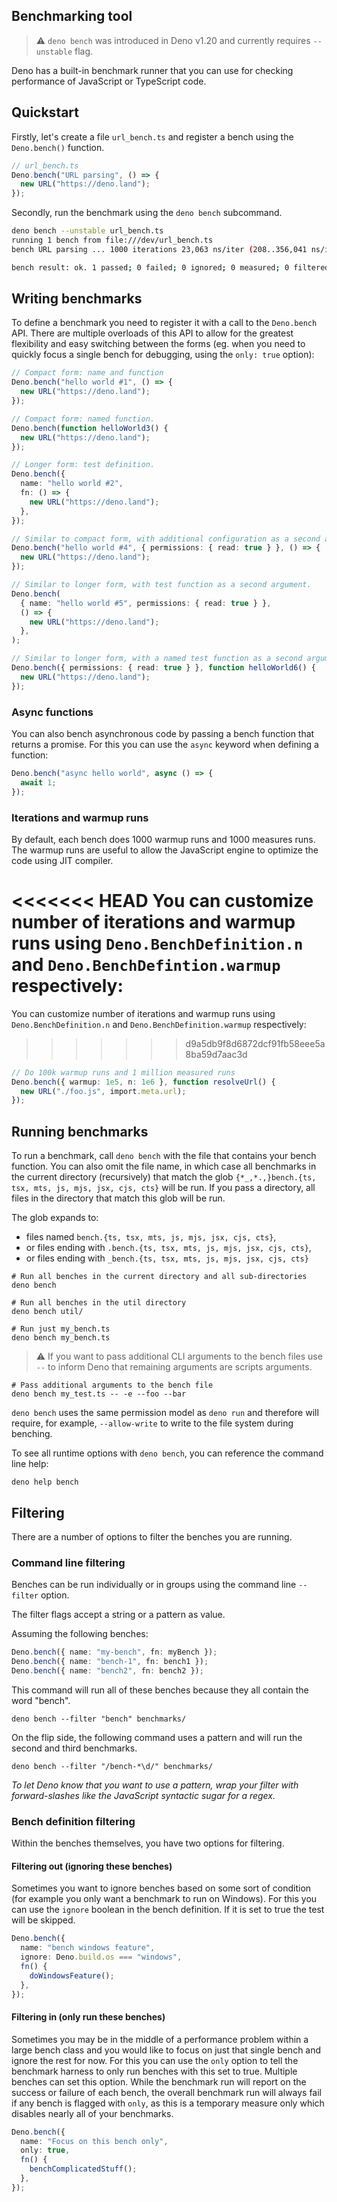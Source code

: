 ## Benchmarking tool

> ⚠️ `deno bench` was introduced in Deno v1.20 and currently requires `--unstable` flag.

Deno has a built-in benchmark runner that you can use for checking performance of JavaScript or TypeScript code.

## Quickstart

Firstly, let's create a file `url_bench.ts` and register a bench using the `Deno.bench()` function.

```ts
// url_bench.ts
Deno.bench("URL parsing", () => {
  new URL("https://deno.land");
});
```

Secondly, run the benchmark using the `deno bench` subcommand.

```sh
deno bench --unstable url_bench.ts
running 1 bench from file:///dev/url_bench.ts
bench URL parsing ... 1000 iterations 23,063 ns/iter (208..356,041 ns/iter) ok (1s)

bench result: ok. 1 passed; 0 failed; 0 ignored; 0 measured; 0 filtered out (1s)
```

## Writing benchmarks

To define a benchmark you need to register it with a call to the `Deno.bench` API. There are multiple overloads of this
API to allow for the greatest flexibility and easy switching between the forms (eg. when you need to quickly focus a
single bench for debugging, using the `only: true` option):

```ts
// Compact form: name and function
Deno.bench("hello world #1", () => {
  new URL("https://deno.land");
});

// Compact form: named function.
Deno.bench(function helloWorld3() {
  new URL("https://deno.land");
});

// Longer form: test definition.
Deno.bench({
  name: "hello world #2",
  fn: () => {
    new URL("https://deno.land");
  },
});

// Similar to compact form, with additional configuration as a second argument.
Deno.bench("hello world #4", { permissions: { read: true } }, () => {
  new URL("https://deno.land");
});

// Similar to longer form, with test function as a second argument.
Deno.bench(
  { name: "hello world #5", permissions: { read: true } },
  () => {
    new URL("https://deno.land");
  },
);

// Similar to longer form, with a named test function as a second argument.
Deno.bench({ permissions: { read: true } }, function helloWorld6() {
  new URL("https://deno.land");
});
```

### Async functions

You can also bench asynchronous code by passing a bench function that returns a promise. For this you can use the
`async` keyword when defining a function:

```ts
Deno.bench("async hello world", async () => {
  await 1;
});
```

### Iterations and warmup runs

By default, each bench does 1000 warmup runs and 1000 measures runs. The warmup runs are useful to allow the JavaScript
engine to optimize the code using JIT compiler.

<<<<<<< HEAD
You can customize number of iterations and warmup runs using `Deno.BenchDefinition.n` and `Deno.BenchDefintion.warmup`
respectively:
=======
You can customize number of iterations and warmup runs using
`Deno.BenchDefinition.n` and `Deno.BenchDefinition.warmup` respectively:
>>>>>>> d9a5db9f8d6872dcf91fb58eee5a8ba59d7aac3d

```ts
// Do 100k warmup runs and 1 million measured runs
Deno.bench({ warmup: 1e5, n: 1e6 }, function resolveUrl() {
  new URL("./foo.js", import.meta.url);
});
```

## Running benchmarks

To run a benchmark, call `deno bench` with the file that contains your bench function. You can also omit the file name,
in which case all benchmarks in the current directory (recursively) that match the glob
`{*_,*.,}bench.{ts, tsx, mts, js, mjs, jsx, cjs, cts}` will be run. If you pass a directory, all files in the directory
that match this glob will be run.

The glob expands to:

- files named `bench.{ts, tsx, mts, js, mjs, jsx, cjs, cts}`,
- or files ending with `.bench.{ts, tsx, mts, js, mjs, jsx, cjs, cts}`,
- or files ending with `_bench.{ts, tsx, mts, js, mjs, jsx, cjs, cts}`

```shell
# Run all benches in the current directory and all sub-directories
deno bench

# Run all benches in the util directory
deno bench util/

# Run just my_bench.ts
deno bench my_bench.ts
```

> ⚠️ If you want to pass additional CLI arguments to the bench files use `--` to inform Deno that remaining arguments
> are scripts arguments.

```shell
# Pass additional arguments to the bench file
deno bench my_test.ts -- -e --foo --bar
```

`deno bench` uses the same permission model as `deno run` and therefore will require, for example, `--allow-write` to
write to the file system during benching.

To see all runtime options with `deno bench`, you can reference the command line help:

```shell
deno help bench
```

## Filtering

There are a number of options to filter the benches you are running.

### Command line filtering

Benches can be run individually or in groups using the command line `--filter` option.

The filter flags accept a string or a pattern as value.

Assuming the following benches:

```ts
Deno.bench({ name: "my-bench", fn: myBench });
Deno.bench({ name: "bench-1", fn: bench1 });
Deno.bench({ name: "bench2", fn: bench2 });
```

This command will run all of these benches because they all contain the word "bench".

```shell
deno bench --filter "bench" benchmarks/
```

On the flip side, the following command uses a pattern and will run the second and third benchmarks.

```shell
deno bench --filter "/bench-*\d/" benchmarks/
```

_To let Deno know that you want to use a pattern, wrap your filter with forward-slashes like the JavaScript syntactic
sugar for a regex._

### Bench definition filtering

Within the benches themselves, you have two options for filtering.

#### Filtering out (ignoring these benches)

Sometimes you want to ignore benches based on some sort of condition (for example you only want a benchmark to run on
Windows). For this you can use the `ignore` boolean in the bench definition. If it is set to true the test will be
skipped.

```ts
Deno.bench({
  name: "bench windows feature",
  ignore: Deno.build.os === "windows",
  fn() {
    doWindowsFeature();
  },
});
```

#### Filtering in (only run these benches)

Sometimes you may be in the middle of a performance problem within a large bench class and you would like to focus on
just that single bench and ignore the rest for now. For this you can use the `only` option to tell the benchmark harness
to only run benches with this set to true. Multiple benches can set this option. While the benchmark run will report on
the success or failure of each bench, the overall benchmark run will always fail if any bench is flagged with `only`, as
this is a temporary measure only which disables nearly all of your benchmarks.

```ts
Deno.bench({
  name: "Focus on this bench only",
  only: true,
  fn() {
    benchComplicatedStuff();
  },
});
```
